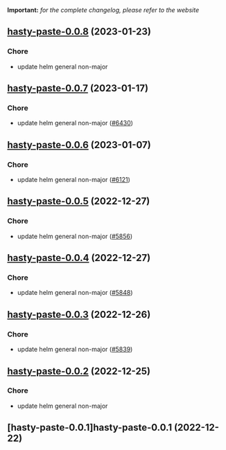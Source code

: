 **Important:**
*for the complete changelog, please refer to the website*




## [hasty-paste-0.0.8](https://github.com/truecharts/charts/compare/hasty-paste-0.0.7...hasty-paste-0.0.8) (2023-01-23)

### Chore

- update helm general non-major
  
  


## [hasty-paste-0.0.7](https://github.com/truecharts/charts/compare/hasty-paste-0.0.6...hasty-paste-0.0.7) (2023-01-17)

### Chore

- update helm general non-major ([#6430](https://github.com/truecharts/charts/issues/6430))
  
  


## [hasty-paste-0.0.6](https://github.com/truecharts/charts/compare/hasty-paste-0.0.5...hasty-paste-0.0.6) (2023-01-07)

### Chore

- update helm general non-major ([#6121](https://github.com/truecharts/charts/issues/6121))
  
  


## [hasty-paste-0.0.5](https://github.com/truecharts/charts/compare/hasty-paste-0.0.4...hasty-paste-0.0.5) (2022-12-27)

### Chore

- update helm general non-major ([#5856](https://github.com/truecharts/charts/issues/5856))
  
  


## [hasty-paste-0.0.4](https://github.com/truecharts/charts/compare/hasty-paste-0.0.3...hasty-paste-0.0.4) (2022-12-27)

### Chore

- update helm general non-major ([#5848](https://github.com/truecharts/charts/issues/5848))
  
  


## [hasty-paste-0.0.3](https://github.com/truecharts/charts/compare/hasty-paste-0.0.2...hasty-paste-0.0.3) (2022-12-26)

### Chore

- update helm general non-major ([#5839](https://github.com/truecharts/charts/issues/5839))
  
  


## [hasty-paste-0.0.2](https://github.com/truecharts/charts/compare/hasty-paste-0.0.1...hasty-paste-0.0.2) (2022-12-25)

### Chore

- update helm general non-major
  
  


## [hasty-paste-0.0.1]hasty-paste-0.0.1 (2022-12-22)

